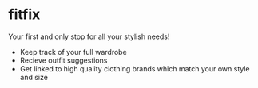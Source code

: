 # fitfix
Your first and only stop for all your stylish needs!
- Keep track of your full wardrobe
- Recieve outfit suggestions
- Get linked to high quality clothing brands which match your own style and size
